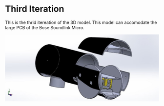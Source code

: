 # Third Iteration
This is the thrid itereation of the 3D model. This model can accomodate the large PCB of the Bose Soundlink Micro. 

![I_f.jpg](https://github.com/thathvik/SnakeMic/blob/master/Iter_3/I_f.jpg "The image of the 3D Model available in the .zip file")
